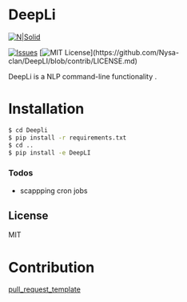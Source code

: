 # DeepLi

[![N|Solid](https://i.ibb.co/nC31846/Deep-Li-1.png)](https://nodesource.com/products/nsolid)

[![Issues](https://img.shields.io/github/issues-raw/tterb/PlayMusic.svg?maxAge=25000)](https://github.com/Nysa-clan/DeepLI/issues)
[![MIT License](https://img.shields.io/apm/l/atomic-design-ui.svg?)](https://github.com/Nysa-clan/DeepLI/blob/contrib/LICENSE.md)

DeepLi is a NLP command-line functionality .



# Installation

```sh
$ cd Deepli
$ pip install -r requirements.txt
$ cd ..
$ pip install -e DeepLI
```


### Todos

- scappping cron jobs

License
----

MIT


# Contribution

[pull_request_template](https://github.com/Nysa-clan/DeepLI/blob/contrib/pull_request_template.md)



